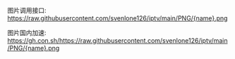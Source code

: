 图片调用接口: https://raw.githubusercontent.com/svenlone126/iptv/main/PNG/{name}.png

图片国内加速: https://gh.con.sh/https://raw.githubusercontent.com/svenlone126/iptv/main/PNG/{name}.png
